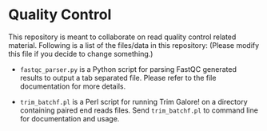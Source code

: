 # Quality Control
This repository is meant to collaborate on read quality control related material. 
Following is a list of the files/data in this repository: (Please modify this file if you decide to change something.)

* `fastqc_parser.py` is a Python script for parsing FastQC generated results to output a tab separated file. Please refer to the file documentation for more details.

* `trim_batchf.pl` is a Perl script for running Trim Galore! on a directory containing paired end reads files. Send `trim_batchf.pl` to command line for documentation and usage.
